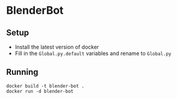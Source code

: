 # BlenderBot
## Setup
- Install the latest version of docker
- Fill in the `Global.py.default` variables and rename to `Global.py`
## Running
`docker build -t blender-bot .`  
`docker run -d blender-bot`
